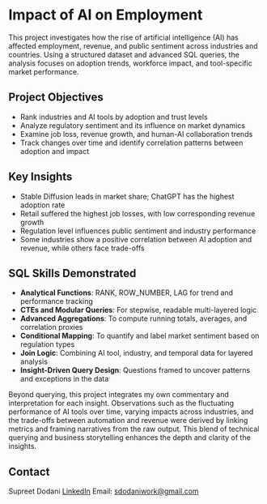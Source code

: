 # Impact of AI on Employment

This project investigates how the rise of artificial intelligence (AI) has affected employment, revenue, and public sentiment across industries and countries. Using a structured dataset and advanced SQL queries, the analysis focuses on adoption trends, workforce impact, and tool-specific market performance.

## Project Objectives

- Rank industries and AI tools by adoption and trust levels
- Analyze regulatory sentiment and its influence on market dynamics
- Examine job loss, revenue growth, and human-AI collaboration trends
- Track changes over time and identify correlation patterns between adoption and impact

## Key Insights

- Stable Diffusion leads in market share; ChatGPT has the highest adoption rate
- Retail suffered the highest job losses, with low corresponding revenue growth
- Regulation level influences public sentiment and industry performance
- Some industries show a positive correlation between AI adoption and revenue, while others face trade-offs

## SQL Skills Demonstrated

- **Analytical Functions**: RANK, ROW_NUMBER, LAG for trend and performance tracking  
- **CTEs and Modular Queries**: For stepwise, readable multi-layered logic  
- **Advanced Aggregations**: To compute running totals, averages, and correlation proxies  
- **Conditional Mapping**: To quantify and label market sentiment based on regulation types  
- **Join Logic**: Combining AI tool, industry, and temporal data for layered analysis  
- **Insight-Driven Query Design**: Questions framed to uncover patterns and exceptions in the data


Beyond querying, this project integrates my own commentary and interpretation for each insight. Observations such as the fluctuating performance of AI tools over time, varying impacts across industries, and the trade-offs between automation and revenue were derived by linking metrics and framing narratives from the raw output. This blend of technical querying and business storytelling enhances the depth and clarity of the insights.

## Contact
Supreet Dodani
[LinkedIn](https://www.linkedin.com/in/supreet-dodani-3a3371246/)
Email: sdodaniwork@gmail.com
